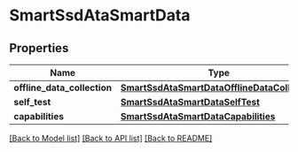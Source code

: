 # SmartSsdAtaSmartData

## Properties
Name | Type | Description | Notes
------------ | ------------- | ------------- | -------------
**offline_data_collection** | [**SmartSsdAtaSmartDataOfflineDataCollection**](SmartSsdAtaSmartDataOfflineDataCollection.md) |  | [optional] 
**self_test** | [**SmartSsdAtaSmartDataSelfTest**](SmartSsdAtaSmartDataSelfTest.md) |  | [optional] 
**capabilities** | [**SmartSsdAtaSmartDataCapabilities**](SmartSsdAtaSmartDataCapabilities.md) |  | [optional] 

[[Back to Model list]](../README.md#documentation-for-models) [[Back to API list]](../README.md#documentation-for-api-endpoints) [[Back to README]](../README.md)


